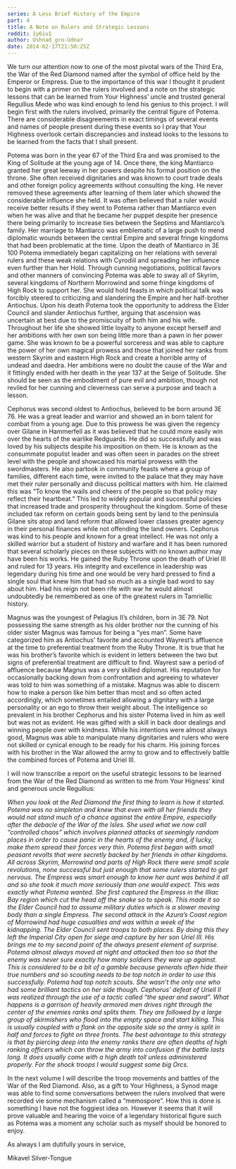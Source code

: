```yaml
---
series: A Less Brief History of the Empire
part: 4
title: A Note on Rulers and Strategic Lessons
reddit: 1y6iu1
author: Ushnad_gro-Udnar
date: 2014-02-17T21:50:25Z
---
```


We turn our attention now to one of the most pivotal wars of the Third Era, the
War of the Red Diamond named after the symbol of office held by the Emperor or
Empress. Due to the importance of this war I thought it prudent to begin with a
primer on the rulers involved and a note on the strategic lessons that can be
learned from Your Highness’ uncle and trusted general Regullius Mede who was
kind enough to lend his genius to this project. I will begin first with the
rulers involved, primarily the central figure of Potema. There are considerable
disagreements in exact timings of several events and names of people present
during these events so I pray that Your Highness overlook certain discrepancies
and instead looks to the lessons to be learned from the facts that I shall
present.

Potema was born in the year 67 of the Third Era and was promised to the King of
Solitude at the young age of 14. Once there, the king Mantiarco granted her
great leeway in her powers despite his formal position on the throne. She often
received dignitaries and was known to court trade deals and other foreign policy
agreements without consulting the king. He never removed these agreements after
learning of them later which showed the considerable influence she held. It was
often believed that a ruler would receive better results if they went to Potema
rather than Mantiarco even when he was alive and that he became her puppet
despite her presence there being primarily to increase ties between the Septims
and Mantiarco’s family. Her marriage to Mantiarco was emblematic of a large push
to mend diplomatic wounds between the central Empire and several fringe kingdoms
that had been problematic at the time. Upon the death of Mantiarco in 3E 100
Potema immediately began capitalizing on her relations with several rulers and
these weak relations with Cyrodiil and spreading her influence even further than
her Hold. Through cunning negotiations, political favors and other manners of
convincing Potema was able to sway all of Skyrim, several kingdoms of Northern
Morrowind and some fringe kingdoms of High Rock to support her. She would hold
feasts in which political talk was forcibly steered to criticizing and
slandering the Empire and her half-brother Antiochus. Upon his death Potema took
the opportunity to address the Elder Council and slander Antiochus further,
arguing that ascension was uncertain at best due to the promiscuity of both him
and his wife. Throughout her life she showed little loyalty to anyone except
herself and her ambitions with her own son being little more than a pawn in her
power game. She was known to be a powerful sorceress and was able to capture the
power of her own magical prowess and those that joined her ranks from western
Skyrim and eastern High Rock and create a horrible army of undead and daedra.
Her ambitions were no doubt the cause of the War and it fittingly ended with her
death in the year 137 at the Seige of Solitude. She should be seen as the
embodiment of pure evil and ambition, though not reviled for her cunning and
cleverness can serve a purpose and teach a lesson.

Cephorus was second oldest to Antiochus, believed to be born around 3E 76. He
was a great leader and warrior and showed an in born talent for combat from a
young age. Due to this prowess he was given the regency over Gilane in
Hammerfell as it was believed that he could more easily win over the hearts of
the warlike Redguards. He did so successfully and was loved by his subjects
despite his imposition on them. He is known as the consummate populist leader
and was often seen in parades on the street level with the people and showcased
his martial prowess with the swordmasters. He also partook in community feasts
where a group of families, different each time, were invited to the palace that
they may have met their ruler personally and discuss political matters with him.
He claimed this was “To know the wails and cheers of the people so that policy
may reflect their heartbeat.” This led to widely popular and successful policies
that increased trade and prosperity throughout the kingdom. Some of these
included tax reform on certain goods being sent by land to the peninsula Gilane
sits atop and land reform that allowed lower classes greater agency in their
personal finances while not offending the land owners. Cephorus was kind to his
people and known for a great intellect. He was not only a skilled warrior but a
student of history and warfare and it has been rumored that several scholarly
pieces on these subjects with no known author may have been his works. He gained
the Ruby Throne upon the death of Uriel III and ruled for 13 years. His
integrity and excellence in leadership was legendary during his time and one
would be very hard pressed to find a single soul that knew him that had so much
as a single bad word to say about him. Had his reign not been rife with war he
would almost undoubtedly be remembered as one of the greatest rulers in
Tamriellic history.

Magnus was the youngest of Pelagius II’s children, born in 3E 79. Not possessing
the same strength as his older brother nor the cunning of his older sister
Magnus was famous for being a “yes man”. Some have categorized him as Antiochus’
favorite and accounted Wayrest’s affluence at the time to preferential treatment
from the Ruby Throne. It is true that he was his brother’s favorite which is
evident in letters between the two but signs of preferential treatment are
difficult to find. Wayrest saw a period of affluence because Magnus was a very
skilled diplomat. His reputation for occasionally backing down from
confrontation and agreeing to whatever was told to him was something of a
mistake. Magnus was able to discern how to make a person like him better than
most and so often acted accordingly, which sometimes entailed allowing a
dignitary with a large personality or an ego to throw their weight about. The
intelligence so prevalent in his brother Cephorus and his sister Potema lived in
him as well but was not as evident. He was gifted with a skill in back door
dealings and winning people over with kindness. While his intentions were almost
always good, Magnus was able to manipulate many dignitaries and rulers who were
not skilled or cynical enough to be ready for his charm. His joining forces with
his brother in the War allowed the army to grow and to effectively battle the
combined forces of Potema and Uriel III.

I will now transcribe a report on the useful strategic lessons to be learned
from the War of the Red Diamond as written to me from Your Higness’ kind and
generous uncle Regullius:

*When you look at the Red Diamond the first thing to learn is how it started.*
*Potema was no simpleton and knew that even with all her friends they would not*
*stand much of a chance against the entire Empire, especially after the debacle*
*of the War of the Isles. She used what we now call “controlled chaos” which*
*involves planned attacks at seemingly random places in order to cause panic in*
*the hearts of the enemy and, if lucky, make them spread their forces very thin.*
*Potema first began with small peasant revolts that were secretly backed by her*
*friends in other kingdoms. All across Skyrim, Morrowind and parts of High Rock*
*there were small scale revolutions, none successful but just enough that some*
*rulers started to get nervous. The Empress was smart enough to know her aunt*
*was behind it all and so she took it much more seriously than one would*
*expect. This was exactly what Potema wanted. She first captured the Empress in*
*the Illiac Bay region which cut the head off the snake so to speak. This made*
*it so the Elder Council had to assume military duties which is a slower moving*
*body than a single Empress. The second attack in the Azura’s Coast region of*
*Morrowind had huge casualties and was within a week of the kidnapping. The*
*Elder Council sent troops to both places. By doing this they left the Imperial*
*City open for siege and capture by her son Uriel III. His brings me to my*
*second point of the always present element of surprise. Potema almost always*
*moved at night and attacked then too so that the enemy was never sure exactly*
*how many soldiers they were up against. This is considered to be a bit of a*
*gamble because generals often hide their true numbers and so scouting needs to*
*be top notch in order to use this successfully. Potema had top notch scouts.*
*She wasn’t the only one who had some brilliant tactics on her side though.*
*Cephorus’ defeat of Uriell II was realized through the use of a tactic called*
*“the spear and sword”. What happens is a garrison of heavily armored men*
*drives right through the center of the enemies ranks and splits them. They are*
*followed by a large group of skirmishers who flood into the empty space and*
*start killing. This is usually coupled with a flank on the opposite side so*
*the army is split in half and forces to fight on three fronts. The best*
*advantage to this strategy is that by piercing deep into the enemy ranks there*
*are often deaths of high ranking officers which can throw the army into*
*confusion if the battle lasts long. It does usually come with a high death*
*toll unless administered properly. For the shock troops I would suggest some*
*big Orcs.*

In the next volume I will describe the troop movements and battles of the War of
the Red Diamond. Also, as a gift to Your Highness, a Synod mage was able to find
some conversations between the rulers involved that were recorded vie some
mechanism called a “memospore”. How this is done is something I have not the
foggiest idea on. However it seems that it will prove valuable and hearing the
voice of a legendary historical figure such as Potema was a moment any scholar
such as myself should be honored to enjoy.

As always I am dutifully yours in service,

Mikavel Silver-Tongue
